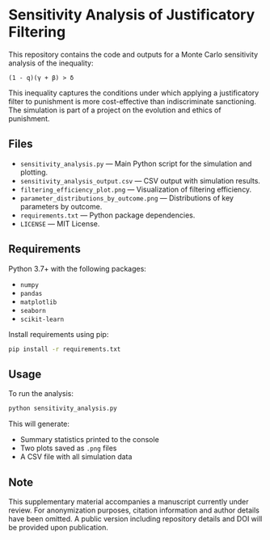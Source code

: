 # Sensitivity Analysis of Justificatory Filtering

This repository contains the code and outputs for a Monte Carlo sensitivity analysis of the inequality:

    (1 - q)(γ + β) > δ

This inequality captures the conditions under which applying a justificatory filter to punishment is more cost-effective than indiscriminate sanctioning. The simulation is part of a project on the evolution and ethics of punishment.

## Files

- `sensitivity_analysis.py` — Main Python script for the simulation and plotting.
- `sensitivity_analysis_output.csv` — CSV output with simulation results.
- `filtering_efficiency_plot.png` — Visualization of filtering efficiency.
- `parameter_distributions_by_outcome.png` — Distributions of key parameters by outcome.
- `requirements.txt` — Python package dependencies.
- `LICENSE` — MIT License.

## Requirements

Python 3.7+ with the following packages:
- `numpy`
- `pandas`
- `matplotlib`
- `seaborn`
- `scikit-learn`

Install requirements using pip:

```bash
pip install -r requirements.txt
```

## Usage

To run the analysis:

```bash
python sensitivity_analysis.py
```

This will generate:
- Summary statistics printed to the console
- Two plots saved as `.png` files
- A CSV file with all simulation data

## Note

This supplementary material accompanies a manuscript currently under review. For anonymization purposes, citation information and author details have been omitted. A public version including repository details and DOI will be provided upon publication.
